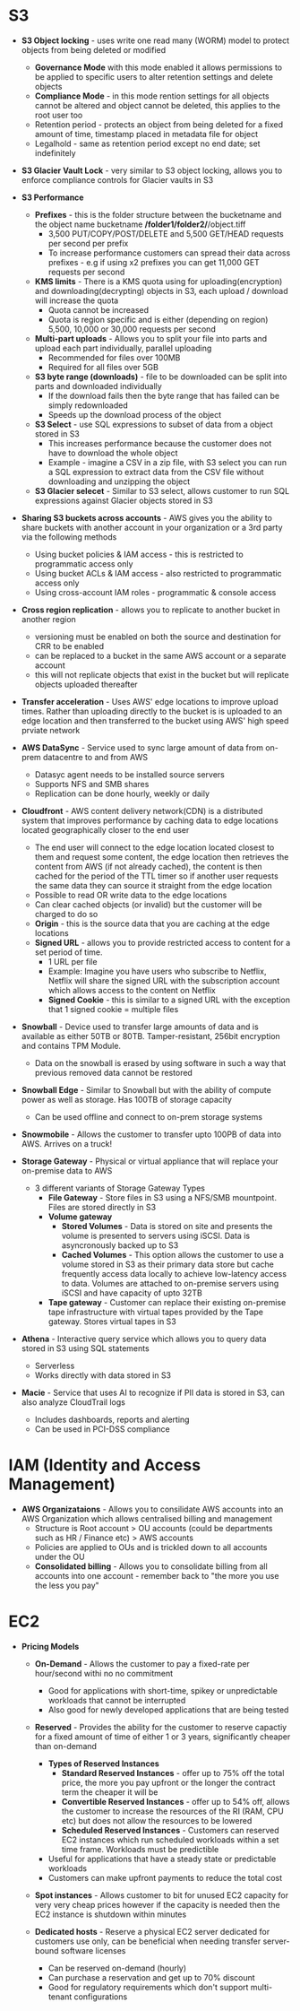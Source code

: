 
# S3

* **S3 Object locking** - uses write one read many (WORM) model to protect objects from being deleted or modified
	* **Governance Mode** with this mode enabled it allows permissions to be applied to specific users to alter retention settings and delete objects
	* **Compliance Mode** - in this mode rention settings for all objects cannot be altered and object cannot be deleted, this applies to the root user too
	* Retention period - protects an object from being deleted for a fixed amount of time, timestamp placed in metadata file for object
	* Legalhold - same as retention period except no end date; set indefinitely
	
* **S3 Glacier Vault Lock** - very similar to S3 object locking, allows you to enforce compliance controls for Glacier vaults in S3

* **S3 Performance**
	* **Prefixes** - this is the folder structure between the bucketname and the object name bucketname **/folder1/folder2/**/object.tiff
		* 3,500 PUT/COPY/POST/DELETE and 5,500 GET/HEAD requests per second per prefix
		* To increase performance customers can spread their data across prefixes - e.g if using x2 prefixes you can get 11,000 GET requests per second
	* **KMS limits** - There is a KMS quota using for uploading(encryption) and downloading(decrypting) objects in S3, each upload / download will increase the quota
		* Quota cannot be increased
		* Quota is region specific and is either (depending on region) 5,500, 10,000 or 30,000 requests per second
	* **Multi-part uploads** - Allows you to split your file into parts and upload each part individually, parallel uploading
		* Recommended for files over 100MB
		* Required for all files over 5GB
	* **S3 byte range (downloads)** - file to be downloaded can be split into parts and downloaded individually
		* If the download fails then the byte range that has failed can be simply redownloaded
		* Speeds up the download process of the object
	* **S3 Select** - use SQL expressions to subset of data from a object stored in S3
		* This increases performance because the customer does not have to download the whole object
		* Example - imagine a CSV in a zip file, with S3 select you can run a SQL expression to extract data from the CSV file without downloading and unzipping the object
	* **S3 Glacier selecet** - Similar to S3 select, allows customer to run SQL expressions against Glacier objects stored in S3

* **Sharing S3 buckets across accounts** - AWS gives you the ability to share buckets with another account in your organization or a 3rd party via the following methods
	* Using bucket policies & IAM access - this is restricted to programmatic access only
	* Using bucket ACLs & IAM access - also restricted to programmatic access only
	* Using cross-account IAM roles - programmatic & console access
	
* **Cross region replication** - allows you to replicate to another bucket in another region
	* versioning must be enabled on both the source and destination for CRR to be enabled
	* can be replaced to a bucket in the same AWS account or a separate account
	* this will not replicate objects that exist in the bucket but will replicate objects uploaded thereafter
* **Transfer acceleration** - Uses AWS' edge locations to improve upload times. Rather than uploading directly to the bucket is is uploaded to an edge location and then transferred to the bucket using AWS' high speed prviate network

* **AWS DataSync** - Service used to sync large amount of data from on-prem datacentre to and from AWS
	* Datasyc agent needs to be installed source servers
	* Supports NFS and SMB shares
	* Replication can be done hourly, weekly or daily
	
* **Cloudfront** - AWS content delivery network(CDN) is a distributed system that improves performance by caching data to edge locations located geographically closer to the end user
	* The end user will connect to the edge location located closest to them and request some content, the edge location then retrieves the content from AWS (if not already cached), the content is then cached for the period of the TTL timer so if another user requests the same data they can source it straight from the edge location
	* Possible to read OR write data to the edge locations
	* Can clear cached objects (or invalid) but the customer will be charged to do so
	* **Origin** - this is the source data that you are caching at the edge locations
	* **Signed URL** - allows you to provide restricted access to content for a set period of time.
		* 1 URL per file
		* Example: Imagine you have users who subscribe to Netflix, Netflix will share the signed URL with the subscription account which allows access to the content on Netflix
		* **Signed Cookie** - this is similar to a signed URL with the exception that 1 signed cookie = multiple files

* **Snowball** - Device used to transfer large amounts of data and is available as either 50TB or 80TB. Tamper-resistant, 256bit encryption and contains TPM Module.
	* Data on the snowball is erased by using software in such a way that previous removed data cannot be restored
	
* **Snowball Edge** - Similar to Snowball but with the ability of compute power as well as storage. Has 100TB of storage capacity
	* Can be used offline and connect to on-prem storage systems
	
* **Snowmobile** - Allows the customer to transfer upto 100PB of data into AWS. Arrives on a truck!

* **Storage Gateway** - Physical or virtual appliance that will replace your on-premise data to AWS
	* 3 different variants of Storage Gateway Types
		* **File Gateway** - Store files in S3 using a NFS/SMB mountpoint. Files are stored directly in S3
		* **Volume gateway**
			* **Stored Volumes** - Data is stored on site and presents the volume is presented to servers using iSCSI. Data is asyncronously backed up to S3
			* **Cached Volumes** - This option allows the customer to use a volume stored in S3 as their primary data store but cache frequently access data locally to achieve low-latency access to data. Volumes are attached to on-premise servers using iSCSI and have capacity of upto 32TB
		* **Tape gateway** - Customer can replace their existing on-premise tape infrastructure with virtual tapes provided by the Tape gateway. Stores virtual tapes in S3

* **Athena** - Interactive query service which allows you to query data stored in S3 using SQL statements
	* Serverless
	* Works directly with data stored in S3
	
* **Macie** - Service that uses AI to recognize if PII data is stored in S3, can also analyze CloudTrail logs
	* Includes dashboards, reports and alerting
	* Can be used in PCI-DSS compliance

# IAM (Identity and Access Management)

* **AWS Organizataions** - Allows you to consilidate AWS accounts into an AWS Organization which allows centralised billing and management
	* Structure is Root account > OU accounts (could be departments such as HR / Finance etc) > AWS accounts
	* Policies are applied to OUs and is trickled down to all accounts under the OU
	* **Consolidated billing** - Allows you to consolidate billing from all accounts into one account - remember back to "the more you use the less you pay"


# EC2

* **Pricing Models**
	* **On-Demand** - Allows the customer to pay a fixed-rate per hour/second withi no no commitment
		* Good for applications with short-time, spikey or unpredictable workloads that cannot be interrupted
		* Also good for newly developed applications that are being tested
	* **Reserved** - Provides the ability for the customer to reserve capactiy for a fixed amount of time of either 1 or 3 years, significantly cheaper than on-demand
		*  **Types of Reserved Instances**
			* **Standard Reserved Instances** - offer up to 75% off the total price, the more you pay upfront or the longer the contract term the cheaper it will be
			* **Convertible Reserved Instances** - offer up to 54% off, allows the customer to increase the resources of the RI (RAM, CPU etc) but does not allow the resources to be lowered
			* **Scheduled Reserved Instances** - Customers can reserved EC2 instances which run scheduled workloads within a set time frame. Workloads must be predictible
		* Useful for applications that have a steady state or predictable workloads
		* Customers can make upfront payments to reduce the total cost
		
	* **Spot instances** - Allows customer to bit for unused EC2 capacity for very very cheap prices however if the capacity is needed then the EC2 instance is shutdown within minutes
	* **Dedicated hosts** - Reserve a physical EC2 server dedicated for customers use only, can be beneficial when needing transfer server-bound software licenses
		* Can be reserved on-demand (hourly)
		* Can purchase a reservation and get up to 70% discount
		* Good for regulatory requirements which don't support multi-tenant configurations
